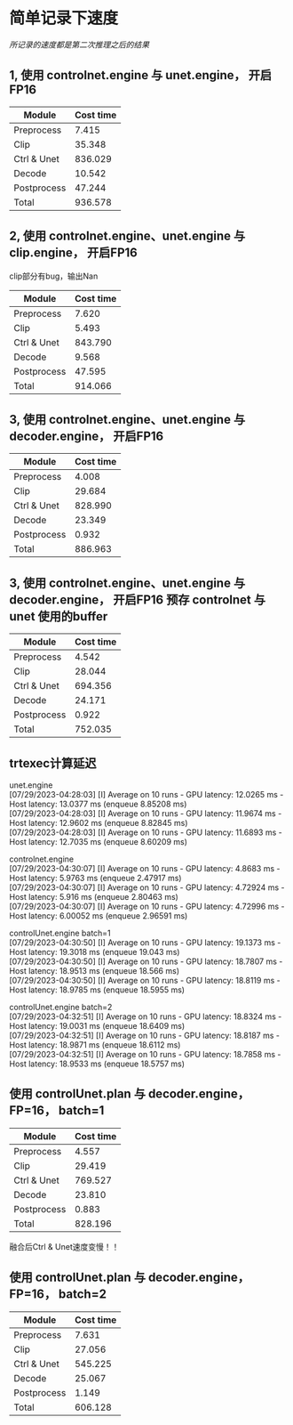 # 简单记录下速度
_所记录的速度都是第二次推理之后的结果_
## 1, 使用 controlnet.engine 与 unet.engine， 开启FP16

| Module      | Cost time|
|---          |---       |
| Preprocess  |    7.415 | \ 
| Clip        |   35.348 | \ 
| Ctrl & Unet |  836.029 | \ 
| Decode      |   10.542 | \ 
| Postprocess |   47.244 | \ 
| Total       |  936.578 | \ 

## 2, 使用 controlnet.engine、unet.engine 与 clip.engine， 开启FP16

clip部分有bug，输出Nan

| Module      | Cost time|
|---          |---       |
| Preprocess  |    7.620 | \ 
| Clip        |    5.493 | \ 
| Ctrl & Unet |  843.790 | \ 
| Decode      |    9.568 | \ 
| Postprocess |   47.595 | \ 
| Total       |  914.066 | \ 

## 3, 使用 controlnet.engine、unet.engine 与 decoder.engine， 开启FP16


| Module      | Cost time|
|---          |---       |
| Preprocess  |    4.008 | \ 
| Clip        |   29.684 | \ 
| Ctrl & Unet |  828.990 | \ 
| Decode      |   23.349 | \ 
| Postprocess |    0.932 | \ 
| Total       |  886.963 | \

## 3, 使用 controlnet.engine、unet.engine 与 decoder.engine， 开启FP16 预存 controlnet 与 unet 使用的buffer

| Module      | Cost time|
|---          |---       |
| Preprocess  |    4.542 | \ 
| Clip        |   28.044 | \ 
| Ctrl & Unet |  694.356 | \ 
| Decode      |   24.171 | \ 
| Postprocess |    0.922 | \ 
| Total       |  752.035 | \ 


## trtexec计算延迟

unet.engine \
[07/29/2023-04:28:03] [I] Average on 10 runs - GPU latency: 12.0265 ms - Host latency: 13.0377 ms (enqueue 8.85208 ms) \
[07/29/2023-04:28:03] [I] Average on 10 runs - GPU latency: 11.9674 ms - Host latency: 12.9602 ms (enqueue 8.82845 ms) \
[07/29/2023-04:28:03] [I] Average on 10 runs - GPU latency: 11.6893 ms - Host latency: 12.7035 ms (enqueue 8.60209 ms) 

controlnet.engine \
[07/29/2023-04:30:07] [I] Average on 10 runs - GPU latency: 4.8683 ms - Host latency: 5.9763 ms (enqueue 2.47917 ms) \
[07/29/2023-04:30:07] [I] Average on 10 runs - GPU latency: 4.72924 ms - Host latency: 5.916 ms (enqueue 2.80463 ms) \
[07/29/2023-04:30:07] [I] Average on 10 runs - GPU latency: 4.72996 ms - Host latency: 6.00052 ms (enqueue 2.96591 ms) 

controlUnet.engine batch=1 \
[07/29/2023-04:30:50] [I] Average on 10 runs - GPU latency: 19.1373 ms - Host latency: 19.3018 ms (enqueue 19.043 ms) \
[07/29/2023-04:30:50] [I] Average on 10 runs - GPU latency: 18.7807 ms - Host latency: 18.9513 ms (enqueue 18.566 ms) \
[07/29/2023-04:30:50] [I] Average on 10 runs - GPU latency: 18.8119 ms - Host latency: 18.9785 ms (enqueue 18.5955 ms) 

controlUnet.engine batch=2 \
[07/29/2023-04:32:51] [I] Average on 10 runs - GPU latency: 18.8324 ms - Host latency: 19.0031 ms (enqueue 18.6409 ms) \
[07/29/2023-04:32:51] [I] Average on 10 runs - GPU latency: 18.8187 ms - Host latency: 18.9871 ms (enqueue 18.6112 ms) \
[07/29/2023-04:32:51] [I] Average on 10 runs - GPU latency: 18.7858 ms - Host latency: 18.9533 ms (enqueue 18.5757 ms) 

## 使用 controlUnet.plan 与 decoder.engine， FP=16， batch=1

| Module      | Cost time|
|---          |---       |
| Preprocess  |    4.557 | \ 
| Clip        |   29.419 | \ 
| Ctrl & Unet |  769.527 | \ 
| Decode      |   23.810 | \ 
| Postprocess |    0.883 | \ 
| Total       |  828.196 | \ 

融合后Ctrl & Unet速度变慢！！

## 使用 controlUnet.plan 与 decoder.engine， FP=16， batch=2

| Module      | Cost time|
|---          |---       |
| Preprocess  |    7.631 | \ 
| Clip        |   27.056 | \ 
| Ctrl & Unet |  545.225 | \ 
| Decode      |   25.067 | \ 
| Postprocess |    1.149 | \ 
| Total       |  606.128 | \